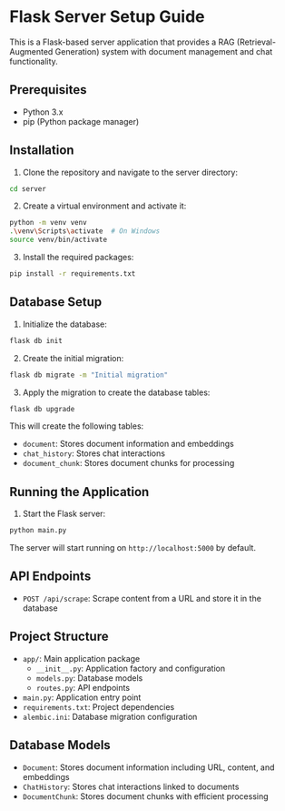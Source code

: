 # Flask Server Setup Guide

This is a Flask-based server application that provides a RAG (Retrieval-Augmented Generation) system with document management and chat functionality.

## Prerequisites

- Python 3.x
- pip (Python package manager)

## Installation

1. Clone the repository and navigate to the server directory:

```bash
cd server
```

2. Create a virtual environment and activate it:

```bash
python -m venv venv
.\venv\Scripts\activate  # On Windows
source venv/bin/activate  
```

3. Install the required packages:

```bash
pip install -r requirements.txt
```

## Database Setup

1. Initialize the database:

```bash
flask db init
```

2. Create the initial migration:

```bash
flask db migrate -m "Initial migration"
```

3. Apply the migration to create the database tables:

```bash
flask db upgrade
```

This will create the following tables:
- `document`: Stores document information and embeddings
- `chat_history`: Stores chat interactions
- `document_chunk`: Stores document chunks for processing

## Running the Application

1. Start the Flask server:

```bash
python main.py
```

The server will start running on `http://localhost:5000` by default.

## API Endpoints

- `POST /api/scrape`: Scrape content from a URL and store it in the database

## Project Structure

- `app/`: Main application package
  - `__init__.py`: Application factory and configuration
  - `models.py`: Database models
  - `routes.py`: API endpoints
- `main.py`: Application entry point
- `requirements.txt`: Project dependencies
- `alembic.ini`: Database migration configuration

## Database Models

- `Document`: Stores document information including URL, content, and embeddings
- `ChatHistory`: Stores chat interactions linked to documents
- `DocumentChunk`: Stores document chunks with efficient processing
